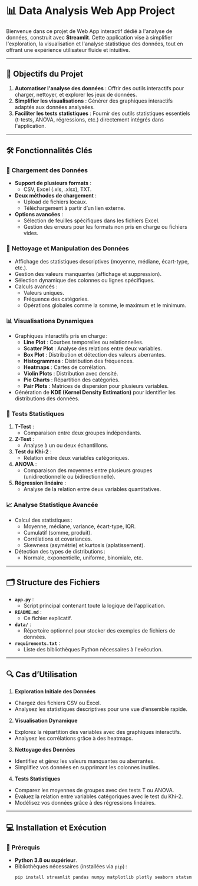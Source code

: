 # 📊 **Data Analysis Web App Project**

Bienvenue dans ce projet de Web App interactif dédié à l'analyse de données, construit avec **Streamlit**. Cette application vise à simplifier l'exploration, la visualisation et l'analyse statistique des données, tout en offrant une expérience utilisateur fluide et intuitive.

---

## 🎯 **Objectifs du Projet**

1. **Automatiser l'analyse des données** : Offrir des outils interactifs pour charger, nettoyer, et explorer les jeux de données.
2. **Simplifier les visualisations** : Générer des graphiques interactifs adaptés aux données analysées.
3. **Faciliter les tests statistiques** : Fournir des outils statistiques essentiels (t-tests, ANOVA, régressions, etc.) directement intégrés dans l'application.

---

## 🛠️ **Fonctionnalités Clés**

### 📂 **Chargement des Données**
- **Support de plusieurs formats** :
  - CSV, Excel (.xls, .xlsx), TXT.
- **Deux méthodes de chargement** :
  - Upload de fichiers locaux.
  - Téléchargement à partir d’un lien externe.
- **Options avancées** :
  - Sélection de feuilles spécifiques dans les fichiers Excel.
  - Gestion des erreurs pour les formats non pris en charge ou fichiers vides.

### 🧹 **Nettoyage et Manipulation des Données**
- Affichage des statistiques descriptives (moyenne, médiane, écart-type, etc.).
- Gestion des valeurs manquantes (affichage et suppression).
- Sélection dynamique des colonnes ou lignes spécifiques.
- Calculs avancés :
  - Valeurs uniques.
  - Fréquence des catégories.
  - Opérations globales comme la somme, le maximum et le minimum.

### 📊 **Visualisations Dynamiques**
- Graphiques interactifs pris en charge :
  - **Line Plot** : Courbes temporelles ou relationnelles.
  - **Scatter Plot** : Analyse des relations entre deux variables.
  - **Box Plot** : Distribution et détection des valeurs aberrantes.
  - **Histogrammes** : Distribution des fréquences.
  - **Heatmaps** : Cartes de corrélation.
  - **Violin Plots** : Distribution avec densité.
  - **Pie Charts** : Répartition des catégories.
  - **Pair Plots** : Matrices de dispersion pour plusieurs variables.
- Génération de **KDE (Kernel Density Estimation)** pour identifier les distributions des données.

### 🧮 **Tests Statistiques**
1. **T-Test** :
   - Comparaison entre deux groupes indépendants.
2. **Z-Test** :
   - Analyse à un ou deux échantillons.
3. **Test du Khi-2** :
   - Relation entre deux variables catégoriques.
4. **ANOVA** :
   - Comparaison des moyennes entre plusieurs groupes (unidirectionnelle ou bidirectionnelle).
5. **Régression linéaire** :
   - Analyse de la relation entre deux variables quantitatives.

### 📈 **Analyse Statistique Avancée**
- Calcul des statistiques :
  - Moyenne, médiane, variance, écart-type, IQR.
  - Cumulatif (somme, produit).
  - Corrélations et covariances.
  - Skewness (asymétrie) et kurtosis (aplatissement).
- Détection des types de distributions :
  - Normale, exponentielle, uniforme, binomiale, etc.

---

## 🗂️ **Structure des Fichiers**

- **`app.py`** :
  - Script principal contenant toute la logique de l'application.
- **`README.md`** :
  - Ce fichier explicatif.
- **`data/`** :
  - Répertoire optionnel pour stocker des exemples de fichiers de données.
- **`requirements.txt`** :
  - Liste des bibliothèques Python nécessaires à l'exécution.

---

## 🔍 **Cas d’Utilisation**
1. **Exploration Initiale des Données**
  - Chargez des fichiers CSV ou Excel.
  - Analysez les statistiques descriptives pour une vue d’ensemble rapide.
2. **Visualisation Dynamique**
  - Explorez la répartition des variables avec des graphiques interactifs.
  - Analysez les corrélations grâce à des heatmaps.
3. **Nettoyage des Données**
  - Identifiez et gérez les valeurs manquantes ou aberrantes.
  - Simplifiez vos données en supprimant les colonnes inutiles.
4. **Tests Statistiques**
  - Comparez les moyennes de groupes avec des tests T ou ANOVA.
  - Évaluez la relation entre variables catégoriques avec le test du Khi-2.
  - Modélisez vos données grâce à des régressions linéaires.

---

## 💻 **Installation et Exécution**

### 🔧 **Prérequis**
- **Python 3.8 ou supérieur**.
- Bibliothèques nécessaires (installées via `pip`) :
  ```bash
  pip install streamlit pandas numpy matplotlib plotly seaborn statsmodels scipy
